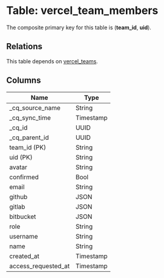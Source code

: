 # Table: vercel_team_members

The composite primary key for this table is (**team_id**, **uid**).

## Relations

This table depends on [vercel_teams](vercel_teams.md).

## Columns

| Name          | Type          |
| ------------- | ------------- |
|_cq_source_name|String|
|_cq_sync_time|Timestamp|
|_cq_id|UUID|
|_cq_parent_id|UUID|
|team_id (PK)|String|
|uid (PK)|String|
|avatar|String|
|confirmed|Bool|
|email|String|
|github|JSON|
|gitlab|JSON|
|bitbucket|JSON|
|role|String|
|username|String|
|name|String|
|created_at|Timestamp|
|access_requested_at|Timestamp|
